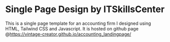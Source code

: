 # Single Page Design by ITSkillsCenter

This is a single page template for an accounting firm I designed using HTML, Tailwind CSS and Javascript.
It is hosted on github page @https://vintage-creator.github.io/accounting_landingpage/
